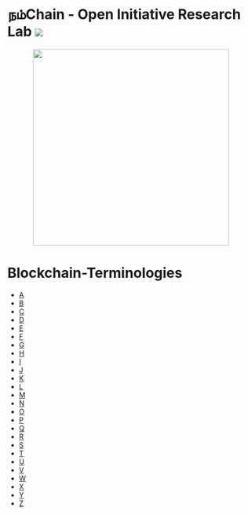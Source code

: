 # நம்Chain - Open Initiative Research Lab ![](https://img.shields.io/badge/Project-Nam-ff69b4.svg)

<p align="center">
<img src="https://1.bp.blogspot.com/-Q06fUm3POXI/X6EgaglaGXI/AAAAAAAAAoY/BfsHO6P5-bAz05Efl7EFLrdxDzU7yTiYgCLcBGAsYHQ/s1080/BCT-0.jpg" width="400" align="center">
</p>  

# Blockchain-Terminologies

- [A](A)
- [B](B)
- [C](C)
- [D](D)
- [E](E)
- [F](F) 
- [G](G) 
- [H](H)
- [I](I) 
- [J](J)
- [K](K) 
- [L](L)
- [M](M)
- [N](N)
- [O](O) 
- [P](P)
- [Q](Q) 
- [R](R)
- [S](S) 
- [T](T) 
- [U](U) 
- [V](V) 
- [W](W)
- [X](X) 
- [Y](Y) 
- [Z](Z)
